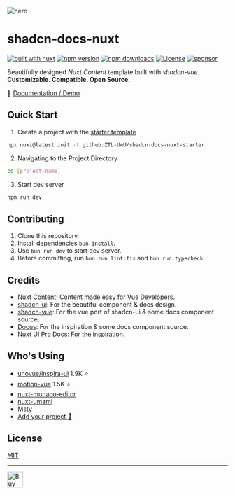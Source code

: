 ![hero](https://github.com/user-attachments/assets/f954ed2a-c504-40c2-9e84-4ae4ed31e793)

# shadcn-docs-nuxt

[![built with nuxt][nuxt-src]][nuxt-href]
[![npm version][npm-version-src]][npm-version-href]
[![npm downloads][npm-downloads-src]][npm-downloads-href]
[![License][license-src]][license-href]
[![sponsor][sponsor-src]][sponsor-href]

Beautifully designed _Nuxt Content_ template built with _shadcn-vue_. **Customizable. Compatible. Open Source.**

📖 [Documentation / Demo](https://shadcn-docs-nuxt.vercel.app/)

## Quick Start

1. Create a project with the [starter template](https://github.com/ZTL-UwU/shadcn-docs-nuxt-starter)

  ```bash
  npx nuxi@latest init -t github:ZTL-UwU/shadcn-docs-nuxt-starter
  ```

2. Navigating to the Project Directory

  ```bash
  cd [project-name]
  ```

3. Start dev server

  ```bash
  npm run dev
  ```

## Contributing

1. Clone this repository.
2. Install dependencies `bun install`.
3. Use `bun run dev` to start dev server.
4. Before committing, run `bun run lint:fix` and `bun run typecheck`.

## Credits

- [Nuxt Content](https://content.nuxt.com/): Content made easy for Vue Developers.
- [shadcn-ui](https://ui.shadcn.com/): For the beautiful component & docs design.
- [shadcn-vue](https://www.shadcn-vue.com/): For the vue port of shadcn-ui & some docs component source.
- [Docus](https://docus.dev/): For the inspiration & some docs component source.
- [Nuxt UI Pro Docs](https://docs-template.nuxt.dev/): For the inspiration.

## Who's Using

- [unovue/inspira-ui](https://github.com/unovue/inspira-ui) 1.9K ⭐️
- [motion-vue](https://github.com/motiondivision/motion-vue) 1.5K ⭐️
- [nuxt-monaco-editor](https://github.com/e-chan1007/nuxt-monaco-editor)
- [nuxt-umami](https://github.com/ijkml/nuxt-umami)
- [Msty](https://docs.msty.app/getting-started/onboarding)
- [Add your project 🚀](https://github.com/ZTL-UwU/shadcn-docs-nuxt/edit/main/README.md)

## License

[MIT](https://github.com/ZTL-UwU/shadcn-docs-nuxt/blob/main/LICENSE)

---

<a href='https://ko-fi.com/T6T7R1M58' target='_blank'><img height='36' style='border:0px;height:36px;' src='https://storage.ko-fi.com/cdn/kofi3.png?v=6' border='0' alt='Buy Me a Coffee at ko-fi.com' /></a>

[npm-version-src]: https://img.shields.io/npm/v/shadcn-docs-nuxt?style=flat&colorA=18181b&colorB=18181b
[npm-version-href]: https://npmjs.com/package/shadcn-docs-nuxt
[npm-downloads-src]: https://img.shields.io/npm/dm/shadcn-docs-nuxt?style=flat&colorA=18181b&colorB=18181b
[npm-downloads-href]: https://npm.chart.dev/shadcn-docs-nuxt?primary=neutral&gray=zinc&theme=light
[license-src]: https://img.shields.io/github/license/ZTL-UwU/shadcn-docs-nuxt.svg?style=flat&colorA=18181b&colorB=18181b
[license-href]: https://github.com/ZTL-UwU/shadcn-docs-nuxt/blob/main/LICENSE
[nuxt-src]: https://img.shields.io/badge/Built%20With%20Nuxt-18181B?logo=nuxt
[nuxt-href]: https://nuxt.com/
[sponsor-src]: https://img.shields.io/badge/sponsor%20me-18181B?logo=kofi
[sponsor-href]: https://ko-fi.com/ztl_uwu
